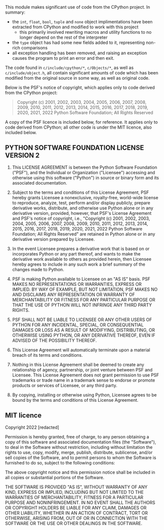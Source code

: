This module makes significant use of code from the CPython project. In summary:

 - the `int`, `float`, `bool`, `tuple` and `none` object implimentations have been extracted from CPython and modified to work with this project
   - this primarily involved rewriting macros and utility functions to no longer depend on the rest of the interpreter
 - the `type` object has had some new fields added to it, representing non-rich comparisons
 - all exception handling has been removed, and raising an exception causes the program to print an error and then exit.

The code found in `c/include/cpython/*`, `c/Objects/*`, as well as `c/include/object.h`, all contain significant 
amounts of code which has been modified from the original source in some way, as well as original code.

Below is the PSF's notice of copyright, which applies only to code derived from the CPython project:

> Copyright (c) 2001, 2002, 2003, 2004, 2005, 2006, 2007, 2008, 2009, 2010, 
> 2011, 2012, 2013, 2014, 2015, 2016, 2017, 2018, 2019, 2020, 2021, 2022 
> Python Software Foundation; All Rights Reserved

A copy of the PSF licence is included below, for reference. 
It applies only to code derived from CPython; all other code is under the MIT licence, also included below.

## PYTHON SOFTWARE FOUNDATION LICENSE VERSION 2

1. This LICENSE AGREEMENT is between the Python Software Foundation
   ("PSF"), and the Individual or Organization ("Licensee") accessing and
   otherwise using this software ("Python") in source or binary form and
   its associated documentation.

2. Subject to the terms and conditions of this License Agreement, PSF hereby
   grants Licensee a nonexclusive, royalty-free, world-wide license to reproduce,
   analyze, test, perform and/or display publicly, prepare derivative works,
   distribute, and otherwise use Python alone or in any derivative version,
   provided, however, that PSF's License Agreement and PSF's notice of copyright,
   i.e., "Copyright (c) 2001, 2002, 2003, 2004, 2005, 2006, 2007, 2008, 2009, 2010,
   2011, 2012, 2013, 2014, 2015, 2016, 2017, 2018, 2019, 2020, 2021, 2022 Python Software Foundation;
   All Rights Reserved" are retained in Python alone or in any derivative version
   prepared by Licensee.

3. In the event Licensee prepares a derivative work that is based on
   or incorporates Python or any part thereof, and wants to make
   the derivative work available to others as provided herein, then
   Licensee hereby agrees to include in any such work a brief summary of
   the changes made to Python.

4. PSF is making Python available to Licensee on an "AS IS"
   basis.  PSF MAKES NO REPRESENTATIONS OR WARRANTIES, EXPRESS OR
   IMPLIED.  BY WAY OF EXAMPLE, BUT NOT LIMITATION, PSF MAKES NO AND
   DISCLAIMS ANY REPRESENTATION OR WARRANTY OF MERCHANTABILITY OR FITNESS
   FOR ANY PARTICULAR PURPOSE OR THAT THE USE OF PYTHON WILL NOT
   INFRINGE ANY THIRD PARTY RIGHTS.

5. PSF SHALL NOT BE LIABLE TO LICENSEE OR ANY OTHER USERS OF PYTHON
   FOR ANY INCIDENTAL, SPECIAL, OR CONSEQUENTIAL DAMAGES OR LOSS AS
   A RESULT OF MODIFYING, DISTRIBUTING, OR OTHERWISE USING PYTHON,
   OR ANY DERIVATIVE THEREOF, EVEN IF ADVISED OF THE POSSIBILITY THEREOF.

6. This License Agreement will automatically terminate upon a material
   breach of its terms and conditions.

7. Nothing in this License Agreement shall be deemed to create any
   relationship of agency, partnership, or joint venture between PSF and
   Licensee.  This License Agreement does not grant permission to use PSF
   trademarks or trade name in a trademark sense to endorse or promote
   products or services of Licensee, or any third party.

8. By copying, installing or otherwise using Python, Licensee
   agrees to be bound by the terms and conditions of this License
   Agreement.

## MIT licence

Copyright 2022 [redacted]

Permission is hereby granted, free of charge, to any person obtaining a copy of this software and associated documentation files (the "Software"), to deal in the Software without restriction, including without limitation the rights to use, copy, modify, merge, publish, distribute, sublicense, and/or sell copies of the Software, and to permit persons to whom the Software is furnished to do so, subject to the following conditions:

The above copyright notice and this permission notice shall be included in all copies or substantial portions of the Software.

THE SOFTWARE IS PROVIDED "AS IS", WITHOUT WARRANTY OF ANY KIND, EXPRESS OR IMPLIED, INCLUDING BUT NOT LIMITED TO THE WARRANTIES OF MERCHANTABILITY, FITNESS FOR A PARTICULAR PURPOSE AND NONINFRINGEMENT. IN NO EVENT SHALL THE AUTHORS OR COPYRIGHT HOLDERS BE LIABLE FOR ANY CLAIM, DAMAGES OR OTHER LIABILITY, WHETHER IN AN ACTION OF CONTRACT, TORT OR OTHERWISE, ARISING FROM, OUT OF OR IN CONNECTION WITH THE SOFTWARE OR THE USE OR OTHER DEALINGS IN THE SOFTWARE.